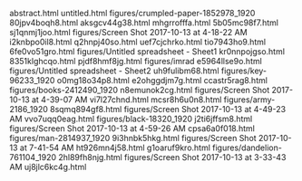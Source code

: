 abstract.html
untitled.html
figures/crumpled-paper-1852978_1920
80jpv4boqh8.html
aksgcv44g38.html
mhgrrofffa.html
5b05mc98f7.html
sj1qnmj1joo.html
figures/Screen Shot 2017-10-13 at 4-18-22 AM
i2knbpo0il8.html
q2hnpj40so.html
uef7cjchrko.html
tio7943ho9.html
6fe0vo51gro.html
figures/Untitled spreadsheet - Sheet1
kr0nnpojgso.html
8351klghcqo.html
pjdf8hmf8jg.html
figures/imrad
e5964llse9o.html
figures/Untitled spreadsheet - Sheet2
uh9fulibm68.html
figures/key-96233_1920
o0mg18o34p8.html
e2ohggdjm7g.html
ccastr5rag8.html
figures/books-2412490_1920
n8emunok2cg.html
figures/Screen Shot 2017-10-13 at 4-39-07 AM
vi7l27chnd.html
mcsr8h6u0n8.html
figures/army-2186_1920
8sqmq894gf8.html
figures/Screen Shot 2017-10-13 at 4-49-23 AM
vvo7uqq0eag.html
figures/black-18320_1920
j2ti6jffsm8.html
figures/Screen Shot 2017-10-13 at 4-59-26 AM
cpsa6a0f018.html
figures/man-2814937_1920
9i3hnbk5hkg.html
figures/Screen Shot 2017-10-13 at 7-41-54 AM
ht926mn4j58.html
g1oaruf9kro.html
figures/dandelion-761104_1920
2hl89fh8njg.html
figures/Screen Shot 2017-10-13 at 3-33-43 AM
uj8jlc6kc4g.html